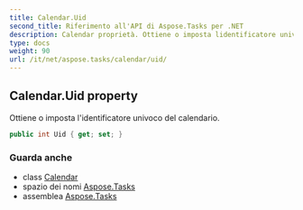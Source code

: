 ```yaml
---
title: Calendar.Uid
second_title: Riferimento all'API di Aspose.Tasks per .NET
description: Calendar proprietà. Ottiene o imposta lidentificatore univoco del calendario.
type: docs
weight: 90
url: /it/net/aspose.tasks/calendar/uid/
---
```

## Calendar.Uid property

Ottiene o imposta l'identificatore univoco del calendario.

```csharp
public int Uid { get; set; }
```

### Guarda anche

* class [Calendar](../)
* spazio dei nomi [Aspose.Tasks](../../calendar/)
* assemblea [Aspose.Tasks](../../../)


